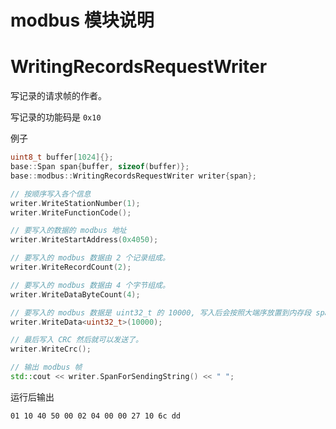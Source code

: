 # modbus 模块说明

# WritingRecordsRequestWriter

写记录的请求帧的作者。

写记录的功能码是 `0x10` 



例子

```c++
uint8_t buffer[1024]{};
base::Span span{buffer, sizeof(buffer)};
base::modbus::WritingRecordsRequestWriter writer{span};

// 按顺序写入各个信息
writer.WriteStationNumber(1);
writer.WriteFunctionCode();

// 要写入的数据的 modbus 地址
writer.WriteStartAddress(0x4050);

// 要写入的 modbus 数据由 2 个记录组成。
writer.WriteRecordCount(2);

// 要写入的 modbus 数据由 4 个字节组成。
writer.WriteDataByteCount(4);

// 要写入的 modbus 数据是 uint32_t 的 10000, 写入后会按照大端序放置到内存段 span 中。
writer.WriteData<uint32_t>(10000);

// 最后写入 CRC 然后就可以发送了。
writer.WriteCrc();

// 输出 modbus 帧
std::cout << writer.SpanForSendingString() << " ";
```



运行后输出

```tex
01 10 40 50 00 02 04 00 00 27 10 6c dd
```

